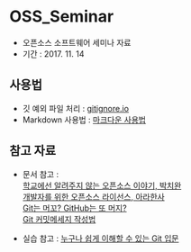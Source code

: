 # OSS_Seminar
  
* 오픈소스 소프트웨어 세미나 자료  
* 기간 : 2017. 11. 14  

## 사용법 
* 깃 예외 파일 처리 : [gitignore.io](https://www.gitignore.io/)  
* Markdown 사용법 : [마크다운 사용법](https://gist.github.com/ihoneymon/652be052a0727ad59601)  
  
  
## 참고 자료    
* 문서 참고 :   
[학교에선 알려주지 않는 오픈소스 이야기, 박치완](https://www.slideshare.net/deview/ss-58740907)  
[개발자를 위한 오픈소스 라이선스, 아라한사](https://www.slideshare.net/meadunhansa/ss-41496869)  
[Git는 머꼬? GitHub는 또 머지?](https://www.slideshare.net/ianychoi/git-github-46020592)  
[Git 커밋메세지 작성법](https://item4.github.io/2016-11-01/How-to-Write-a-Git-Commit-Message/)
  
* 실습 참고 :
[누구나 쉽게 이해할 수 있는 Git 입문](https://backlog.com/git-tutorial/kr/)
